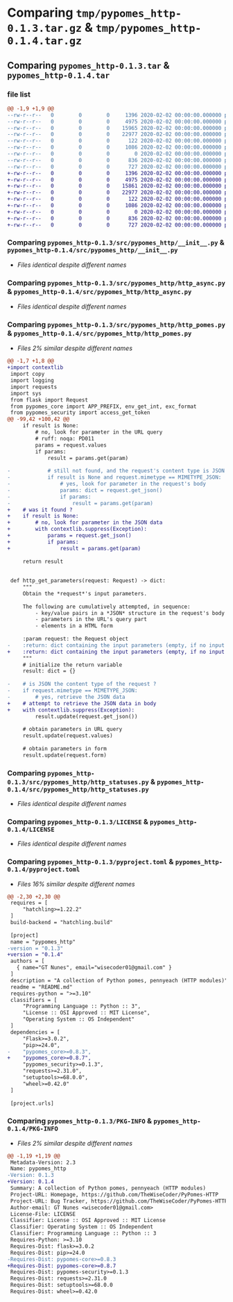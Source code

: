 # Comparing `tmp/pypomes_http-0.1.3.tar.gz` & `tmp/pypomes_http-0.1.4.tar.gz`

## Comparing `pypomes_http-0.1.3.tar` & `pypomes_http-0.1.4.tar`

### file list

```diff
@@ -1,9 +1,9 @@
--rw-r--r--   0        0        0     1396 2020-02-02 00:00:00.000000 pypomes_http-0.1.3/src/pypomes_http/__init__.py
--rw-r--r--   0        0        0     4975 2020-02-02 00:00:00.000000 pypomes_http-0.1.3/src/pypomes_http/http_async.py
--rw-r--r--   0        0        0    15965 2020-02-02 00:00:00.000000 pypomes_http-0.1.3/src/pypomes_http/http_pomes.py
--rw-r--r--   0        0        0    22977 2020-02-02 00:00:00.000000 pypomes_http-0.1.3/src/pypomes_http/http_statuses.py
--rw-r--r--   0        0        0      122 2020-02-02 00:00:00.000000 pypomes_http-0.1.3/.gitignore
--rw-r--r--   0        0        0     1086 2020-02-02 00:00:00.000000 pypomes_http-0.1.3/LICENSE
--rw-r--r--   0        0        0        0 2020-02-02 00:00:00.000000 pypomes_http-0.1.3/README.md
--rw-r--r--   0        0        0      836 2020-02-02 00:00:00.000000 pypomes_http-0.1.3/pyproject.toml
--rw-r--r--   0        0        0      727 2020-02-02 00:00:00.000000 pypomes_http-0.1.3/PKG-INFO
+-rw-r--r--   0        0        0     1396 2020-02-02 00:00:00.000000 pypomes_http-0.1.4/src/pypomes_http/__init__.py
+-rw-r--r--   0        0        0     4975 2020-02-02 00:00:00.000000 pypomes_http-0.1.4/src/pypomes_http/http_async.py
+-rw-r--r--   0        0        0    15861 2020-02-02 00:00:00.000000 pypomes_http-0.1.4/src/pypomes_http/http_pomes.py
+-rw-r--r--   0        0        0    22977 2020-02-02 00:00:00.000000 pypomes_http-0.1.4/src/pypomes_http/http_statuses.py
+-rw-r--r--   0        0        0      122 2020-02-02 00:00:00.000000 pypomes_http-0.1.4/.gitignore
+-rw-r--r--   0        0        0     1086 2020-02-02 00:00:00.000000 pypomes_http-0.1.4/LICENSE
+-rw-r--r--   0        0        0        0 2020-02-02 00:00:00.000000 pypomes_http-0.1.4/README.md
+-rw-r--r--   0        0        0      836 2020-02-02 00:00:00.000000 pypomes_http-0.1.4/pyproject.toml
+-rw-r--r--   0        0        0      727 2020-02-02 00:00:00.000000 pypomes_http-0.1.4/PKG-INFO
```

### Comparing `pypomes_http-0.1.3/src/pypomes_http/__init__.py` & `pypomes_http-0.1.4/src/pypomes_http/__init__.py`

 * *Files identical despite different names*

### Comparing `pypomes_http-0.1.3/src/pypomes_http/http_async.py` & `pypomes_http-0.1.4/src/pypomes_http/http_async.py`

 * *Files identical despite different names*

### Comparing `pypomes_http-0.1.3/src/pypomes_http/http_pomes.py` & `pypomes_http-0.1.4/src/pypomes_http/http_pomes.py`

 * *Files 2% similar despite different names*

```diff
@@ -1,7 +1,8 @@
+import contextlib
 import copy
 import logging
 import requests
 import sys
 from flask import Request
 from pypomes_core import APP_PREFIX, env_get_int, exc_format
 from pypomes_security import access_get_token
@@ -99,42 +100,42 @@
     if result is None:
         # no, look for parameter in the URL query
         # ruff: noqa: PD011
         params = request.values
         if params:
             result = params.get(param)
 
-            # still not found, and the request's content type is JSON ?
-            if result is None and request.mimetype == MIMETYPE_JSON:
-                # yes, look for parameter in the request's body
-                params: dict = request.get_json()
-                if params:
-                    result = params.get(param)
+    # was it found ?
+    if result is None:
+        # no, look for parameter in the JSON data
+        with contextlib.suppress(Exception):
+            params = request.get_json()
+            if params:
+                result = params.get(param)
 
     return result
 
 
 def http_get_parameters(request: Request) -> dict:
     """
     Obtain the *request*'s input parameters.
 
     The following are cumulatively attempted, in sequence:
         - key/value pairs in a *JSON* structure in the request's body
         - parameters in the URL's query part
         - elements in a HTML form
 
     :param request: the Request object
-    :return: dict containing the input parameters (empty, if no input data exist)
+    :return: dict containing the input parameters (empty, if no input data exists)
     """
     # initialize the return variable
     result: dict = {}
 
-    # is JSON the content type of the request ?
-    if request.mimetype == MIMETYPE_JSON:
-        # yes, retrieve the JSON data
+    # attempt to retrieve the JSON data in body
+    with contextlib.suppress(Exception):
         result.update(request.get_json())
 
     # obtain parameters in URL query
     result.update(request.values)
 
     # obtain parameters in form
     result.update(request.form)
```

### Comparing `pypomes_http-0.1.3/src/pypomes_http/http_statuses.py` & `pypomes_http-0.1.4/src/pypomes_http/http_statuses.py`

 * *Files identical despite different names*

### Comparing `pypomes_http-0.1.3/LICENSE` & `pypomes_http-0.1.4/LICENSE`

 * *Files identical despite different names*

### Comparing `pypomes_http-0.1.3/pyproject.toml` & `pypomes_http-0.1.4/pyproject.toml`

 * *Files 16% similar despite different names*

```diff
@@ -2,30 +2,30 @@
 requires = [
     "hatchling>=1.22.2"
 ]
 build-backend = "hatchling.build"
 
 [project]
 name = "pypomes_http"
-version = "0.1.3"
+version = "0.1.4"
 authors = [
   { name="GT Nunes", email="wisecoder01@gmail.com" }
 ]
 description = "A collection of Python pomes, pennyeach (HTTP modules)"
 readme = "README.md"
 requires-python = ">=3.10"
 classifiers = [
     "Programming Language :: Python :: 3",
     "License :: OSI Approved :: MIT License",
     "Operating System :: OS Independent"
 ]
 dependencies = [
     "Flask>=3.0.2",
     "pip>=24.0",
-    "pypomes_core>=0.8.3",
+    "pypomes_core>=0.8.7",
     "pypomes_security>=0.1.3",
     "requests>=2.31.0",
     "setuptools>=68.0.0",
     "wheel>=0.42.0"
 ]
 
 [project.urls]
```

### Comparing `pypomes_http-0.1.3/PKG-INFO` & `pypomes_http-0.1.4/PKG-INFO`

 * *Files 2% similar despite different names*

```diff
@@ -1,19 +1,19 @@
 Metadata-Version: 2.3
 Name: pypomes_http
-Version: 0.1.3
+Version: 0.1.4
 Summary: A collection of Python pomes, pennyeach (HTTP modules)
 Project-URL: Homepage, https://github.com/TheWiseCoder/PyPomes-HTTP
 Project-URL: Bug Tracker, https://github.com/TheWiseCoder/PyPomes-HTTP/issues
 Author-email: GT Nunes <wisecoder01@gmail.com>
 License-File: LICENSE
 Classifier: License :: OSI Approved :: MIT License
 Classifier: Operating System :: OS Independent
 Classifier: Programming Language :: Python :: 3
 Requires-Python: >=3.10
 Requires-Dist: flask>=3.0.2
 Requires-Dist: pip>=24.0
-Requires-Dist: pypomes-core>=0.8.3
+Requires-Dist: pypomes-core>=0.8.7
 Requires-Dist: pypomes-security>=0.1.3
 Requires-Dist: requests>=2.31.0
 Requires-Dist: setuptools>=68.0.0
 Requires-Dist: wheel>=0.42.0
```

